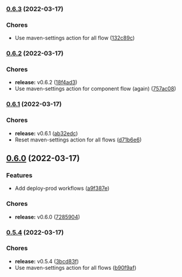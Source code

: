 ### [0.6.3](https://github.com/CleverShuttle/gh-reusable-workflows/compare/v0.6.2...v0.6.3) (2022-03-17)


### Chores

* Use maven-settings action for all flow ([132c89c](https://github.com/CleverShuttle/gh-reusable-workflows/commit/132c89c4ac3cfbcdd86fa96df8a57dca9aa3fe0c))

### [0.6.2](https://github.com/CleverShuttle/gh-reusable-workflows/compare/v0.6.1...v0.6.2) (2022-03-17)


### Chores

* **release:** v0.6.2 ([18f4ad3](https://github.com/CleverShuttle/gh-reusable-workflows/commit/18f4ad36daae9d1b55821efdaef9e378c587ca90))
* Use maven-settings action for component flow (again) ([757ac08](https://github.com/CleverShuttle/gh-reusable-workflows/commit/757ac082a52021071f496fdafb3b2f5b0dc83d82))

### [0.6.1](https://github.com/CleverShuttle/gh-reusable-workflows/compare/v0.6.0...v0.6.1) (2022-03-17)


### Chores

* **release:** v0.6.1 ([ab32edc](https://github.com/CleverShuttle/gh-reusable-workflows/commit/ab32edc7a94d8a8a6ab2c2f43c2af6dea02e3655))
* Reset maven-settings action for all flows ([d71b6e6](https://github.com/CleverShuttle/gh-reusable-workflows/commit/d71b6e6f67cee5b2d3a136094d6b5276d2ad4ad6))

## [0.6.0](https://github.com/CleverShuttle/gh-reusable-workflows/compare/v0.5.4...v0.6.0) (2022-03-17)


### Features

* Add deploy-prod workflows ([a9f387e](https://github.com/CleverShuttle/gh-reusable-workflows/commit/a9f387eabfdd38a919520cf71cc104ad10254813))


### Chores

* **release:** v0.6.0 ([7285904](https://github.com/CleverShuttle/gh-reusable-workflows/commit/7285904eec5256b72de5ac6e3077d5f103226e69))

### [0.5.4](https://github.com/CleverShuttle/gh-reusable-workflows/compare/v0.5.3...v0.5.4) (2022-03-17)


### Chores

* **release:** v0.5.4 ([3bcd83f](https://github.com/CleverShuttle/gh-reusable-workflows/commit/3bcd83f7f23939a21c99124ade43f3e056405343))
* Use maven-settings action for all flows ([b90f9af](https://github.com/CleverShuttle/gh-reusable-workflows/commit/b90f9aff82aabf62baf17d4418e6c4ebc60877b8))

